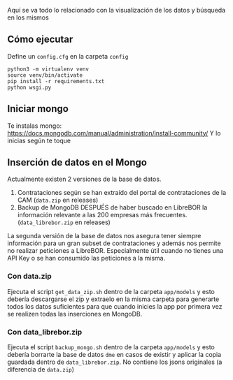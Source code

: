 Aquí se va todo lo relacionado con la visualización de los datos y búsqueda en los mismos

## Cómo ejecutar

Define un `config.cfg` en la carpeta `config`

```
python3 -m virtualenv venv
source venv/bin/activate
pip install -r requirements.txt
python wsgi.py
```

## Iniciar mongo

Te instalas mongo: https://docs.mongodb.com/manual/administration/install-community/
Y lo inicias según te toque


## Inserción de datos en el Mongo

Actualmente existen 2 versiones de la base de datos.

1. Contrataciones según se han extraído del portal de contrataciones de la CAM (`data.zip` en releases)
2. Backup de MongoDB DESPUÉS de haber buscado en LibreBOR la información relevante a las 200 empresas más frecuentes. (`data_librebor.zip` en releases)

La segunda versión de la base de datos nos asegura tener siempre información para un gran subset de contrataciones y además nos permite
no realizar peticiones a LibreBOR. Especialmente útil cuando no tienes una API Key o se han consumido las peticiones a la misma.

### Con data.zip

Ejecuta el script `get_data_zip.sh` dentro de la carpeta `app/models` y esto debería descargarse el zip y extraelo en la misma carpeta para generarte
todos los datos suficientes para que cuando inicies la app por primera vez se realizen todas las inserciones en MongoDB.

### Con data\_librebor.zip

Ejecuta el script `backup_mongo.sh` dentro de la carpeta `app/models` y esto debería borrarte la base de datos `dme` en casos de existir y aplicar la copia
guardada dentro de `data_librebor.zip`. No contiene los jsons originales (a diferencia de `data.zip`)
